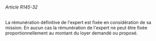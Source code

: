 ###### Article R145-32

La rémunération définitive de l'expert est fixée en considération de sa mission. En aucun cas la rémunération de l'expert ne peut être fixée proportionnellement au montant du loyer demandé ou proposé.

